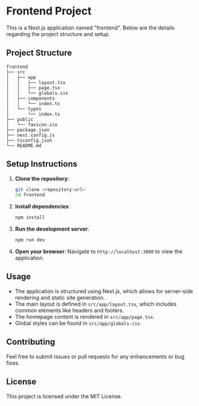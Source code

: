 # Frontend Project

This is a Next.js application named "frontend". Below are the details regarding the project structure and setup.

## Project Structure

```
frontend
├── src
│   ├── app
│   │   ├── layout.tsx
│   │   ├── page.tsx
│   │   └── globals.css
│   ├── components
│   │   └── index.ts
│   └── types
│       └── index.ts
├── public
│   └── favicon.ico
├── package.json
├── next.config.js
├── tsconfig.json
└── README.md
```

## Setup Instructions

1. **Clone the repository**:
   ```bash
   git clone <repository-url>
   cd frontend
   ```

2. **Install dependencies**:
   ```bash
   npm install
   ```

3. **Run the development server**:
   ```bash
   npm run dev
   ```

4. **Open your browser**:
   Navigate to `http://localhost:3000` to view the application.

## Usage

- The application is structured using Next.js, which allows for server-side rendering and static site generation.
- The main layout is defined in `src/app/layout.tsx`, which includes common elements like headers and footers.
- The homepage content is rendered in `src/app/page.tsx`.
- Global styles can be found in `src/app/globals.css`.

## Contributing

Feel free to submit issues or pull requests for any enhancements or bug fixes. 

## License

This project is licensed under the MIT License.